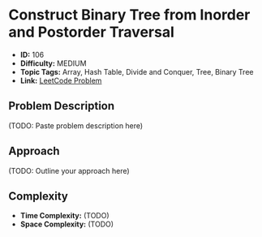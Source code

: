 # Construct Binary Tree from Inorder and Postorder Traversal

- **ID:** 106
- **Difficulty:** MEDIUM
- **Topic Tags:** Array, Hash Table, Divide and Conquer, Tree, Binary Tree
- **Link:** [LeetCode Problem](https://leetcode.com/problems/construct-binary-tree-from-inorder-and-postorder-traversal/description/)

## Problem Description

(TODO: Paste problem description here)

## Approach

(TODO: Outline your approach here)

## Complexity

- **Time Complexity:** (TODO)
- **Space Complexity:** (TODO)
